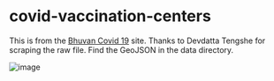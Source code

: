 # covid-vaccination-centers
This is from the [Bhuvan Covid 19](https://bhuvan-app3.nrsc.gov.in/vaccine/index.php) site.
Thanks to Devdatta Tengshe for scraping the raw file. Find the GeoJSON in the data directory.

![image](https://user-images.githubusercontent.com/371666/116349754-52608d80-a80e-11eb-8d5f-2e345671a28d.png)

